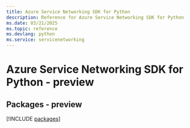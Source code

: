 ```yaml
---
title: Azure Service Networking SDK for Python
description: Reference for Azure Service Networking SDK for Python
ms.date: 03/21/2025
ms.topic: reference
ms.devlang: python
ms.service: servicenetworking
---
```

# Azure Service Networking SDK for Python - preview
## Packages - preview
[!INCLUDE [packages](service-networking-index.md)]